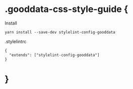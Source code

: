 # .gooddata-css-style-guide {

Install

`yarn install --save-dev stylelint-config-gooddata`

.stylelintrc
```
{
  "extends": ["stylelint-config-gooddata"]
}
```

# }
